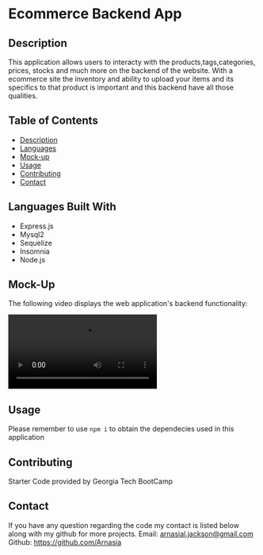 # Ecommerce Backend App

## Description

This application allows users to interacty with the products,tags,categories, prices, stocks and much more on the backend of the website. With a ecommerce site the inventory and ability to upload your items and its specifics to that product is important and this backend have all those qualities.

## Table of Contents
- [Description](#Description)
- [Languages](#Languages-Built-With)
- [Mock-up](#Mock-up)
- [Usage](#Usage)
- [Contributing](#Contributing)
- [Contact](#Contact)

## Languages Built With
- Express.js
- Mysql2 
- Sequelize
- Insomnia
- Node.js

## Mock-Up

The following video displays the web application's backend functionality:

![This is a mock-up of the live Application](file:///Users/arnasiajackson/Downloads/Untitled_%20Apr%203%202023%2012_27%20AM%20(1).webm)

## Usage

Please remember to use `npm i` to obtain the dependecies used in this application

## Contributing 
Starter Code provided by Georgia Tech BootCamp

## Contact
If you have any question regarding the code my contact is listed below along with my github for more projects.
Email: arnasial.jackson@gmail.com
Github: https://github.com/Arnasia
